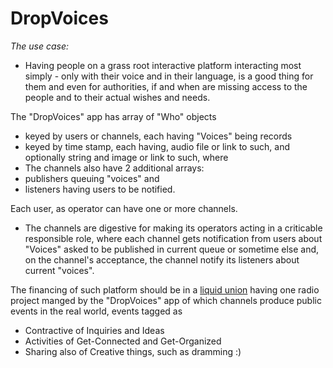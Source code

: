 # DropVoices
*The use case:* 
* Having people on a grass root interactive platform interacting most simply - only with their voice and in their language, is a good thing for them and even for authorities, if and when are missing access to the people and to their actual wishes and needs.

The "DropVoices" app has array of "Who" objects
* keyed by users or channels, each having "Voices" being records 
 * keyed by time stamp, each having, audio file or link to such, and optionally string and image or link to such, where 
  * The channels also have 2 additional arrays: 
   *  publishers queuing "voices" and 
   *  listeners having users to be notified.

Each user, as operator can have one or more channels. 
* The channels are digestive for making its operators acting in a criticable responsible role, where each channel gets notification from users about "Voices" asked to be published in current queue or sometime else and, on the channel's acceptance, the channel notify its listeners about current "voices".
    
The financing of such platform should be in a [liquid union](http://liquid-unions.wikidot.com) having one radio project manged by the "DropVoices" app of which channels produce public events in the real world, events tagged as 
* Contractive of Inquiries and Ideas
* Activities of Get-Connected and Get-Organized
* Sharing also of Creative things, such as dramming :)

